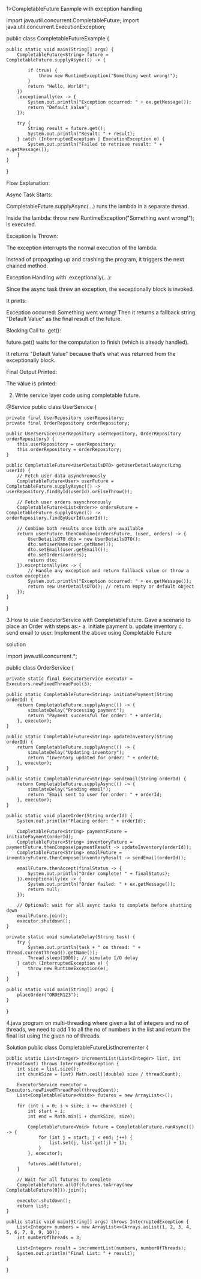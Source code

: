 1>CompletableFuture Eaxmple with exception handling


import java.util.concurrent.CompletableFuture;
import java.util.concurrent.ExecutionException;

public class CompletableFutureExample {

    public static void main(String[] args) {
        CompletableFuture<String> future = CompletableFuture.supplyAsync(() -> {
          
            if (true) {
                throw new RuntimeException("Something went wrong!");
            }
            return "Hello, World!";
        })
        .exceptionally(ex -> {
            System.out.println("Exception occurred: " + ex.getMessage());
            return "Default Value";
        });

        try {
            String result = future.get(); 
            System.out.println("Result: " + result);
        } catch (InterruptedException | ExecutionException e) {
            System.out.println("Failed to retrieve result: " + e.getMessage());
        }
    }
}



Flow Explanation:


Async Task Starts:

CompletableFuture.supplyAsync(...) runs the lambda in a separate thread.

Inside the lambda: throw new RuntimeException("Something went wrong!"); is executed.

Exception is Thrown:

The exception interrupts the normal execution of the lambda.

Instead of propagating up and crashing the program, it triggers the next chained method.

Exception Handling with .exceptionally(...):

Since the async task threw an exception, the exceptionally block is invoked.

It prints:

Exception occurred: Something went wrong!
Then it returns a fallback string "Default Value" as the final result of the future.

Blocking Call to .get():

future.get() waits for the computation to finish (which is already handled).

It returns "Default Value" because that’s what was returned from the exceptionally block.

Final Output Printed:

The value is printed:







2. Write service layer code using completable future.


@Service
public class UserService {

    private final UserRepository userRepository;
    private final OrderRepository orderRepository;

    public UserService(UserRepository userRepository, OrderRepository orderRepository) {
        this.userRepository = userRepository;
        this.orderRepository = orderRepository;
    }

    public CompletableFuture<UserDetailsDTO> getUserDetailsAsync(Long userId) {
        // Fetch user data asynchronously
        CompletableFuture<User> userFuture = CompletableFuture.supplyAsync(() -> userRepository.findById(userId).orElseThrow());

        // Fetch user orders asynchronously
        CompletableFuture<List<Order>> ordersFuture = CompletableFuture.supplyAsync(() -> orderRepository.findByUserId(userId));

        // Combine both results once both are available
        return userFuture.thenCombine(ordersFuture, (user, orders) -> {
            UserDetailsDTO dto = new UserDetailsDTO();
            dto.setUserName(user.getName());
            dto.setEmail(user.getEmail());
            dto.setOrders(orders);
            return dto;
        }).exceptionally(ex -> {
            // Handle any exception and return fallback value or throw a custom exception
            System.out.println("Exception occurred: " + ex.getMessage());
            return new UserDetailsDTO(); // return empty or default object
        });
    }
}


3.How to use ExecutorService with CompletableFuture. Gave a scenario to place an Order with
steps as:- a. initiate payment b. update inventory c. send email to user. Implement the above
using Completable Future


solution


import java.util.concurrent.*;

public class OrderService {

    private static final ExecutorService executor = Executors.newFixedThreadPool(3);

    public static CompletableFuture<String> initiatePayment(String orderId) {
        return CompletableFuture.supplyAsync(() -> {
            simulateDelay("Processing payment");
            return "Payment successful for order: " + orderId;
        }, executor);
    }

    public static CompletableFuture<String> updateInventory(String orderId) {
        return CompletableFuture.supplyAsync(() -> {
            simulateDelay("Updating inventory");
            return "Inventory updated for order: " + orderId;
        }, executor);
    }

    public static CompletableFuture<String> sendEmail(String orderId) {
        return CompletableFuture.supplyAsync(() -> {
            simulateDelay("Sending email");
            return "Email sent to user for order: " + orderId;
        }, executor);
    }

    public static void placeOrder(String orderId) {
        System.out.println("Placing order: " + orderId);

        CompletableFuture<String> paymentFuture = initiatePayment(orderId);
        CompletableFuture<String> inventoryFuture = paymentFuture.thenCompose(paymentResult -> updateInventory(orderId));
        CompletableFuture<String> emailFuture = inventoryFuture.thenCompose(inventoryResult -> sendEmail(orderId));

        emailFuture.thenAccept(finalStatus -> {
            System.out.println("Order complete! " + finalStatus);
        }).exceptionally(ex -> {
            System.out.println("Order failed: " + ex.getMessage());
            return null;
        });

        // Optional: wait for all async tasks to complete before shutting down
        emailFuture.join();
        executor.shutdown();
    }

    private static void simulateDelay(String task) {
        try {
            System.out.println(task + " on thread: " + Thread.currentThread().getName());
            Thread.sleep(1000); // simulate I/O delay
        } catch (InterruptedException e) {
            throw new RuntimeException(e);
        }
    }

    public static void main(String[] args) {
        placeOrder("ORDER123");
    }
}



4.java program on multi-threading where given a list of integers and no of threads, we need to add 1 to all the no of numbers in the list and return the final list using the given no of threads.

Solution
public class CompletableFutureListIncrementer {

    public static List<Integer> incrementList(List<Integer> list, int threadCount) throws InterruptedException {
        int size = list.size();
        int chunkSize = (int) Math.ceil((double) size / threadCount);

        ExecutorService executor = Executors.newFixedThreadPool(threadCount);
        List<CompletableFuture<Void>> futures = new ArrayList<>();

        for (int i = 0; i < size; i += chunkSize) {
            int start = i;
            int end = Math.min(i + chunkSize, size);

            CompletableFuture<Void> future = CompletableFuture.runAsync(() -> {
                for (int j = start; j < end; j++) {
                    list.set(j, list.get(j) + 1);
                }
            }, executor);

            futures.add(future);
        }

        // Wait for all futures to complete
        CompletableFuture.allOf(futures.toArray(new CompletableFuture[0])).join();

        executor.shutdown();
        return list;
    }

    public static void main(String[] args) throws InterruptedException {
        List<Integer> numbers = new ArrayList<>(Arrays.asList(1, 2, 3, 4, 5, 6, 7, 8, 9, 10));
        int numberOfThreads = 3;

        List<Integer> result = incrementList(numbers, numberOfThreads);
        System.out.println("Final List: " + result);
    }
}





